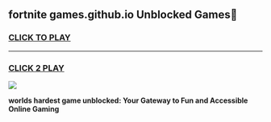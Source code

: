 
## fortnite games.github.io Unblocked Games👋
<h3>
<a href="https://premium.freeplayer.one?title=fortnite_games.github.io&ref=16F">CLICK TO PLAY</a></h3>
<hr>

<h3>
<a href="https://premium.freeplayer.one?title=fortnite_games.github.io&ref=16F">CLICK 2 PLAY</a>
  
</h3>

<a href="https://premium.freeplayer.one?title=fortnite_games.github.io&ref=16F/"><img src="https://clearcache.store/games.png"></a>


**worlds hardest game unblocked: Your Gateway to Fun and Accessible Online Gaming**
